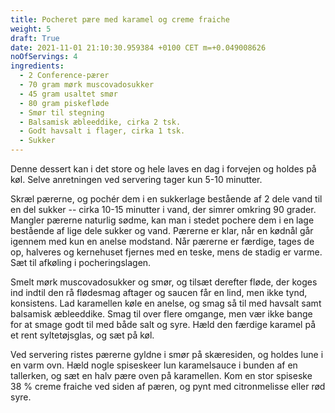 ```yaml
---
title: Pocheret pære med karamel og creme fraiche
weight: 5
draft: True
date: 2021-11-01 21:10:30.959384 +0100 CET m=+0.049008626
noOfServings: 4
ingredients:
  - 2 Conference-pærer
  - 70 gram mørk muscovadosukker
  - 45 gram usaltet smør
  - 80 gram piskefløde
  - Smør til stegning
  - Balsamisk æbleeddike, cirka 2 tsk.
  - Godt havsalt i flager, cirka 1 tsk.
  - Sukker
---
```




Denne dessert kan i det store og hele laves en dag i forvejen og holdes
på køl. Selve anretningen ved servering tager kun 5-10 minutter.

Skræl pærerne, og pochér dem i en sukkerlage bestående af 2 dele vand
til en del sukker -- cirka 10-15 minutter i vand, der simrer omkring 90
grader. Mangler pærerne naturlig sødme, kan man i stedet pochere dem i
en lage bestående af lige dele sukker og vand. Pærerne er klar, når en
kødnål går igennem med kun en anelse modstand. Når pærerne er færdige,
tages de op, halveres og kernehuset fjernes med en teske, mens de stadig
er varme. Sæt til afkøling i pocheringslagen.

Smelt mørk muscovadosukker og smør, og tilsæt derefter fløde, der koges
ind indtil den rå flødesmag aftager og saucen får en lind, men ikke
tynd, konsistens. Lad karamellen køle en anelse, og smag så til med
havsalt samt balsamisk æbleeddike. Smag til over flere omgange, men vær
ikke bange for at smage godt til med både salt og syre. Hæld den færdige
karamel på et rent syltetøjsglas, og sæt på køl.

Ved servering ristes pærerne gyldne i smør på skæresiden, og holdes lune
i en varm ovn. Hæld nogle spiseskeer lun karamelsauce i bunden af en
tallerken, og sæt en halv pære oven på karamellen. Kom en stor spiseske
38 % creme fraiche ved siden af pæren, og pynt med citronmelisse eller
rød syre.

